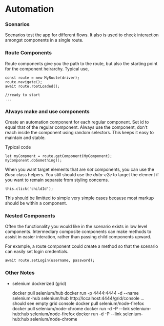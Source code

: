 # Automation

### Scenarios

Scenarios test the app for different flows.  It also is used to check interaction amongst components in a single route.

### Route Components
Route components give you the path to the route, but also the starting point for the component heirarchy.  Typical use, 
```
const route = new MyRoute(driver);
route.navigate();
await route.rootLoaded();

//ready to start 
...

```

### Always make and use components

Create an automation component for each regular component.  Set id to equal that of the regular component.
Always use the component, don't reach inside the component using random selectors.  This keeps it easy to maintain and stable.

Typical code
```
let myCompnent = route.getComponent(MyComponent);
myComponent.doSomething();
```

When you want target elements that are *not* components, you can use the *Base* class helpers.  You still should use the *data-e2e* to target the element if you want to remain separate from styling concerns.
```
this.click('childId');
```

This should be limitted to simple very simple cases because most markup should be within a component.


### Nested Components

Often the functionality you would like in the scenario exists in low level components.  Intermediary composite components can make methods to assist in easier interation, rather than passing child components upward.

For example, a route component could create a method so that the scenario can easily set login credentials.
```
await route.setLogin(username, password);
```


### Other Notes

- selenium dockerized (grid)

    docker pull selenium/hub
    docker run -p 4444:4444 -d --name selenium-hub selenium/hub
    http://localhost:4444/grid/console ... should see empty grid console
    docker pull selenium/node-firefox
    docker pull selenium/node-chrome
    docker run -d -P --link selenium-hub:hub selenium/node-firefox
    docker run -d -P --link selenium-hub:hub selenium/node-chrome
    
